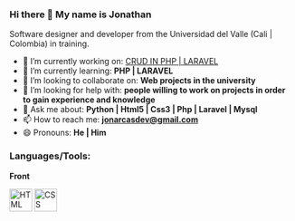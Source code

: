 ### Hi there 👋 My name is Jonathan
Software designer and developer from the Universidad del Valle (Cali | Colombia) in training.

- 🔭 I’m currently working on: <a href="https://github.com/JonarcasDev/CRUD">CRUD IN PHP | LARAVEL</a>
- 🌱 I’m currently learning: <strong> PHP | LARAVEL </strong>
- 👯 I’m looking to collaborate on: <strong> Web projects in the university </strong>
- 🤔 I’m looking for help with: <strong> people willing to work on projects in order to gain experience and knowledge </strong>
- 💬 Ask me about: <strong> Python | Html5 | Css3 | Php | Laravel | Mysql </strong>
- 📫 How to reach me: <strong> jonarcasdev@gmail.com </strong>
- 😄 Pronouns: <strong> He | Him</strong>

### Languages/Tools:
<strong> Front</strong>
<p><img class="larger" src="https://cdn.worldvectorlogo.com/logos/html-1.svg" width=40px alt="HTML logo vector">
<img class="larger" src="https://cdn.worldvectorlogo.com/logos/css-3.svg" width=40px alt="CSS logo vector">



